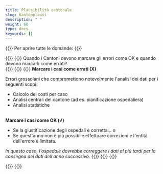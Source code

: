 ```yaml
---
title: Plausibilità cantonale
slug: Kantonplausi
description: " "
weight: 60
type: docs
keywords: []
---
```


{{<faqBlock>}}
Per aprire tutte le domande: {{<collapsibleGroupCommand groupId="Kantonplausi">}}

{{<numberedList>}}
{{<listItem>}} <!--DeepL-->
Quando i Cantoni devono marcare gli errori come OK e quando devono marcarli come errati?  
{{<insertImage image="fehlerhaft.png" class="edge max-w-90">}}
{{<collapsibleBlock groupId="Kantonplausi">}}
{{<markdown>}}
**Marcare i casi come errati (X)**  

Errori grossolani che compromettono notevolmente l'analisi dei dati per i seguenti scopi:
- Calcolo dei costi per caso
- Analisi centrali del cantone (ad es. pianificazione ospedaliera)
- Analisi statistiche   
&nbsp;

**Marcare i casi come OK (√)**
- Se la giustificazione degli ospedali è corretta...
o
- Se quest'anno non è più possibile effettuare correzioni e l'entità dell'errore è limitata. 

*In questo caso, l'ospedale dovrebbe correggere i dati al più tardi per la consegna dei dati dell'anno successivo.* 
{{</markdown>}}
{{</collapsibleBlock>}}
{{</listItem>}}

{{</numberedList>}}
{{</faqBlock>}}
